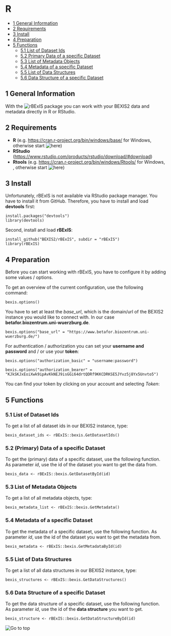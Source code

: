 # R

<!-- TOC -->

- [1 General Information](#1-general-information)
- [2 Requirements](#2-requirements)
- [3 Install](#3-install)
- [4 Preparation](#4-preparation)
- [5 Functions](#5-functions)
	- [5.1 List of Dataset Ids](#51-list-of-dataset-ids)
   - [5.2 Primary Data of a specific Dataset](#52-primary-data-of-a-specific-dataset)
   - [5.3 List of Metadata Objects](#53-list-of-metadata-objects)
   - [5.4 Metadata of a specific Dataset](#54-metadata-of-a-specific-dataset)
   - [5.5 List of Data Structures](#55-list-of-data-structures)
   - [5.6 Data Structure of a specific Dataset](#56-data-structure-of-a-specific-dataset)


<!-- /TOC -->

## 1 General Information

With the ![rBExIS](https://github.com/BEXIS2/rBExIS) package you can work with your BEXIS2 data and metadata directly in R or RStudio. 

## 2 Requirements

- **R** (e.g. https://cran.r-project.org/bin/windows/base/ for Windows, otherwise start ![here](https://cran.r-project.org/bin/))
- **RStudio** (https://www.rstudio.com/products/rstudio/download/#download)
- **Rtools** (e.g. https://cran.r-project.org/bin/windows/Rtools/ for Windows, , otherwise start ![here](https://cran.r-project.org/bin/)) 

## 3 Install

Unfortunately, rBExIS is not available via RStudio package manager. You have to install it from GitHub. Therefore, you have to install and load **devtools** first:

```
install.packages("devtools")
library(devtools)
```

Second, install and load **rBExIS**:

```
install_github("BEXIS2/rBExIS", subdir = "rBExIS")
library(rBExIS)
```

## 4 Preparation

Before you can start working with rBExIS, you have to configure it by adding some values / options. 

To get an overview of the current configuration, use the following command:

```
bexis.options()
```

You have to set at least the *base_url*, which is the domain/url of the BEXIS2 instance you would like to connect with. In our case **betafor.biozentrum.uni-wuerzburg.de**.

```
bexis.options("base_url" = "https://www.betafor.biozentrum.uni-wuerzburg.de/")
```

For authentication / authorization you can set your **username and password** and / or use your **token**:

```
bexis.options("authorization_basic" = "username:password")

bexis.options("authorization_bearer" = "KJkSKJxEoiXwk9ipAvKkNEJ9isGGi64drtQDRf9KKCDRKSE5JYvz5j8Yx5Unvto5")

```

You can find your token by clicking on your account and selecting _Token_:



## 5 Functions

### 5.1 List of Dataset Ids

To get a list of all dataset ids in our BEXIS2 instance, type:

```
bexis_dataset_ids <- rBExIS::bexis.GetDatasetIds()
```

### 5.2 (Primary) Data of a specific Dataset

To get the (primary) data of a specific dataset, use the following function. As parameter _id_, use the id of the dataset you want to get the data from. 

```
bexis_data <- rBExIS::bexis.GetDatasetById(id)
```

### 5.3 List of Metadata Objects

To get a list of all metadata objects, type: 

```
bexis_metadata_list <- rBExIS::bexis.GetMetadata()
```

### 5.4 Metadata of a specific Dataset

To get the metadata of a specific dataset, use the following function. As parameter _id_, use the id of the dataset you want to get the metadata from. 

```
bexis_metadata <- rBExIS::bexis.GetMetadataById(id)
```

### 5.5 List of Data Structures

To get a list of all data structures in our BEXIS2 instance, type:

```
bexis_structures <- rBExIS::bexis.GetDataStructures()
```

### 5.6 Data Structure of a specific Dataset

To get the data structure of a specific dataset, use the following function. As parameter _id_, use the id of the **data structure** you want to get.

```
bexis_structure <- rBExIS::bexis.GetDataStructureById(id)
```

![Go to top](#1-general-information)
   
